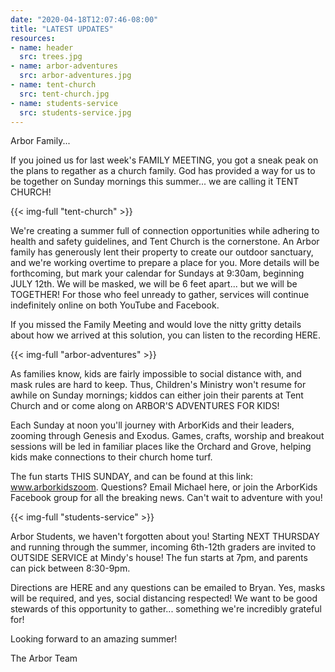 ```yaml
---
date: "2020-04-18T12:07:46-08:00"
title: "LATEST UPDATES"
resources:
- name: header
  src: trees.jpg
- name: arbor-adventures
  src: arbor-adventures.jpg
- name: tent-church
  src: tent-church.jpg
- name: students-service
  src: students-service.jpg
---
```


Arbor Family...

If you joined us for last week's FAMILY MEETING, you got a sneak peak on the plans to regather as a church family. God has provided a way for us to be together on Sunday mornings this summer... we are calling it TENT CHURCH!

{{< img-full "tent-church" >}}

We're creating a summer full of connection opportunities while adhering to health and safety guidelines, and Tent Church is the cornerstone. An Arbor family has generously lent their property to create our outdoor sanctuary, and we're working overtime to prepare a place for you. More details will be forthcoming, but mark your calendar for Sundays at 9:30am, beginning JULY 12th. We will be masked, we will be 6 feet apart... but we will be TOGETHER! For those who feel unready to gather, services will continue indefinitely online on both YouTube and Facebook. 

If you missed the Family Meeting and would love the nitty gritty details about how we arrived at this solution, you can listen to the recording HERE. 

{{< img-full "arbor-adventures" >}}

As families know, kids are fairly impossible to social distance with, and mask rules are hard to keep. Thus, Children's Ministry won't resume for awhile on Sunday mornings; kiddos can either join their parents at Tent Church and or come along on ARBOR'S ADVENTURES FOR KIDS! 

Each Sunday at noon you'll journey with ArborKids and their leaders, zooming through Genesis and Exodus. Games, crafts, worship and breakout sessions will be led in familiar places like the Orchard and Grove, helping kids make connections to their church home turf.

The fun starts THIS SUNDAY, and can be found at this link: www.arborkidszoom. Questions? Email Michael here, or join the ArborKids Facebook group for all the breaking news. Can't wait to adventure with you!
 
{{< img-full "students-service" >}}

Arbor Students, we haven't forgotten about you! Starting NEXT THURSDAY and running through the summer, incoming 6th-12th graders are invited to OUTSIDE SERVICE at Mindy's house! The fun starts at 7pm, and parents can pick between 8:30-9pm.

Directions are HERE and any questions can be emailed to Bryan. Yes, masks will be required, and yes, social distancing respected! We want to be good stewards of this opportunity to gather... something we're incredibly grateful for!

Looking forward to an amazing summer!

The Arbor Team